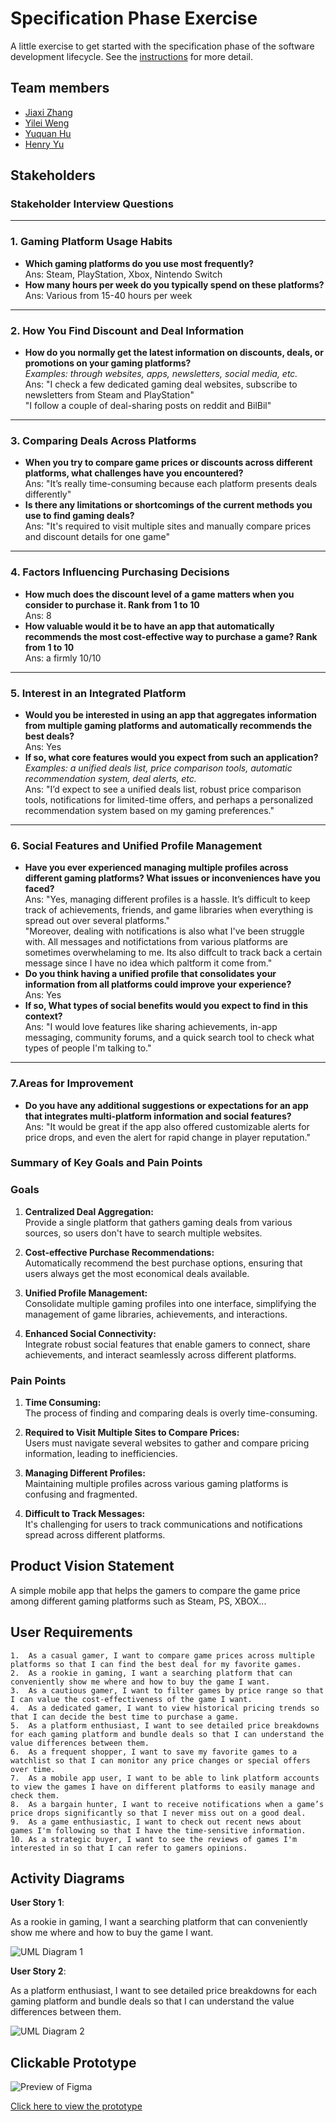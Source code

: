 # Specification Phase Exercise

A little exercise to get started with the specification phase of the software development lifecycle. See the [instructions](instructions.md) for more detail.

## Team members

- [Jiaxi Zhang](https://github.com/SuQichen777)
- [Yilei Weng](https://github.com/ShadderD)
- [Yuquan Hu](https://github.com/N-A-E-S)
- [Henry Yu](https://github.com/ky2389)

## Stakeholders

### Stakeholder Interview Questions
---

### 1. Gaming Platform Usage Habits
- **Which gaming platforms do you use most frequently?**<br>
  Ans: Steam, PlayStation, Xbox, Nintendo Switch
- **How many hours per week do you typically spend on these platforms?**<br>
  Ans: Various from 15-40 hours per week
---

### 2. How You Find Discount and Deal Information
- **How do you normally get the latest information on discounts, deals, or promotions on your gaming platforms?**<br>
  _Examples: through websites, apps, newsletters, social media, etc._<br>
  Ans: "I check a few dedicated gaming deal websites, subscribe to newsletters from Steam and PlayStation"<br>
       "I follow a couple of deal-sharing posts on reddit and BilBil" 
---

### 3. Comparing Deals Across Platforms
- **When you try to compare game prices or discounts across different platforms, what challenges have you encountered?**<br>
  Ans: "It’s really time-consuming because each platform presents deals differently"
- **Is there any limitations or shortcomings of the current methods you use to find gaming deals?**<br>
  Ans: "It's required to visit multiple sites and manually compare prices and discount details for one game" 


---

### 4. Factors Influencing Purchasing Decisions
- **How much does the discount level of a game matters when you consider to purchase it. Rank from 1 to 10** <br>
  Ans: 8
- **How valuable would it be to have an app that automatically recommends the most cost-effective way to purchase a game? Rank from 1 to 10**<br>
  Ans: a firmly 10/10
---

### 5. Interest in an Integrated Platform
- **Would you be interested in using an app that aggregates information from multiple gaming platforms and automatically recommends the best deals?**<br>
  Ans: Yes
- **If so, what core features would you expect from such an application?**<br>
  _Examples: a unified deals list, price comparison tools, automatic recommendation system, deal alerts, etc._<br>
  Ans: "I’d expect to see a unified deals list, robust price comparison tools, notifications for limited-time offers, and perhaps a personalized recommendation system based on my gaming preferences."
---

### 6. Social Features and Unified Profile Management
- **Have you ever experienced managing multiple profiles across different gaming platforms? What issues or inconveniences have you faced?**<br>
  Ans: "Yes, managing different profiles is a hassle. It’s difficult to keep track of achievements, friends, and game libraries when everything is spread out over several platforms."<br>
  "Moreover, dealing with notifications is also what I've been struggle with. All messages and notifictations from various platforms are sometimes overwhelaming to me. Its also diffcult to track back a certain message since I have no idea which paltform it come from."
- **Do you think having a unified profile that consolidates your information from all platforms could improve your experience?**<br>
  Ans: Yes
- **If so, What types of social benefits would you expect to find in this context?**<br>
  Ans: "I would love features like sharing achievements, in-app messaging, community forums, and a quick search tool to check what types of people I'm talking to."
---

### 7.Areas for Improvement
- **Do you have any additional suggestions or expectations for an app that integrates multi-platform information and social features?**<br>
  Ans:  "It would be great if the app also offered customizable alerts for price drops, and even the alert for rapid change in player reputation."
### Summary of Key Goals and Pain Points

### Goals
1. **Centralized Deal Aggregation:**  
   Provide a single platform that gathers gaming deals from various sources, so users don't have to search multiple websites.

2. **Cost-effective Purchase Recommendations:**  
   Automatically recommend the best purchase options, ensuring that users always get the most economical deals available.

3. **Unified Profile Management:**  
   Consolidate multiple gaming profiles into one interface, simplifying the management of game libraries, achievements, and interactions.

4. **Enhanced Social Connectivity:**  
   Integrate robust social features that enable gamers to connect, share achievements, and interact seamlessly across different platforms.

### Pain Points
1. **Time Consuming:**  
   The process of finding and comparing deals is overly time-consuming.

2. **Required to Visit Multiple Sites to Compare Prices:**  
   Users must navigate several websites to gather and compare pricing information, leading to inefficiencies.

3. **Managing Different Profiles:**  
   Maintaining multiple profiles across various gaming platforms is confusing and fragmented.

4. **Difficult to Track Messages:**  
   It's challenging for users to track communications and notifications spread across different platforms.


## Product Vision Statement

A simple mobile app that helps the gamers to compare the game price among different gaming platforms such as Steam, PS, XBOX...

## User Requirements

	1.	As a casual gamer, I want to compare game prices across multiple platforms so that I can find the best deal for my favorite games.
	2.	As a rookie in gaming, I want a searching platform that can conveniently show me where and how to buy the game I want.
	3.	As a cautious gamer, I want to filter games by price range so that I can value the cost-effectiveness of the game I want.
	4.	As a dedicated gamer, I want to view historical pricing trends so that I can decide the best time to purchase a game.
	5.	As a platform enthusiast, I want to see detailed price breakdowns for each gaming platform and bundle deals so that I can understand the value differences between them.
	6.	As a frequent shopper, I want to save my favorite games to a watchlist so that I can monitor any price changes or special offers over time.
	7.	As a mobile app user, I want to be able to link platform accounts to view the games I have on different platforms to easily manage and check them.
	8.	As a bargain hunter, I want to receive notifications when a game’s price drops significantly so that I never miss out on a good deal.
	9.	As a game enthusiastic, I want to check out recent news about games I'm following so that I have the time-sensitive information.
	10.	As a strategic buyer, I want to see the reviews of games I'm interested in so that I can refer to gamers opinions.

## Activity Diagrams

**User Story 1**:

As a rookie in gaming, I want a searching platform that can conveniently show me where and how to buy the game I want.

![UML Diagram 1](https://github.com/software-students-spring2025/1-specification-exercise-mikezhu/blob/main/images/uml01.jpg)


**User Story 2**:

As a platform enthusiast, I want to see detailed price breakdowns for each gaming platform and bundle deals so that I can understand the value differences between them.

![UML Diagram 2](https://github.com/software-students-spring2025/1-specification-exercise-mikezhu/blob/main/images/uml02.jpg)
## Clickable Prototype

![Preview of Figma](https://github.com/software-students-spring2025/1-specification-exercise-mikezhu/blob/main/images/figma.jpg)

[Click here to view the prototype](https://www.figma.com/proto/5bDP3EdcWMG5VCHb7XW7ES/mikeZhu?node-id=95-519&p=f&t=b1coifBCQVkjTeQa-1&scaling=scale-down&content-scaling=fixed&page-id=0%3A1)